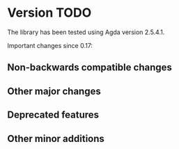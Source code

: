 Version TODO
============

The library has been tested using Agda version 2.5.4.1.

Important changes since 0.17:

Non-backwards compatible changes
--------------------------------

Other major changes
-------------------

Deprecated features
-------------------

Other minor additions
---------------------
